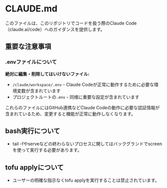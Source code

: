 # CLAUDE.md

このファイルは、このリポジトリでコードを扱う際のClaude Code（claude.ai/code）へのガイダンスを提供します。

## 重要な注意事項

### .envファイルについて
**絶対に編集・削除してはいけないファイル:**
- `/claude/workspace/.env` - Claude Codeが正常に動作するために必要な環境変数が含まれています
- プロジェクトルートの`.env` - 同様に重要な設定が含まれています

これらのファイルにはGitHub連携などClaude Codeの動作に必要な認証情報が含まれているため、変更すると機能が正常に動作しなくなります。

## bash実行について

- tail -fやserveなどの終わらないプロセスに関してはバックグランドでscreenを使って実行する必要があります。

## tofu applyについて

- ユーザーの明確な指示なくtofu applyを実行することは禁止されています。
